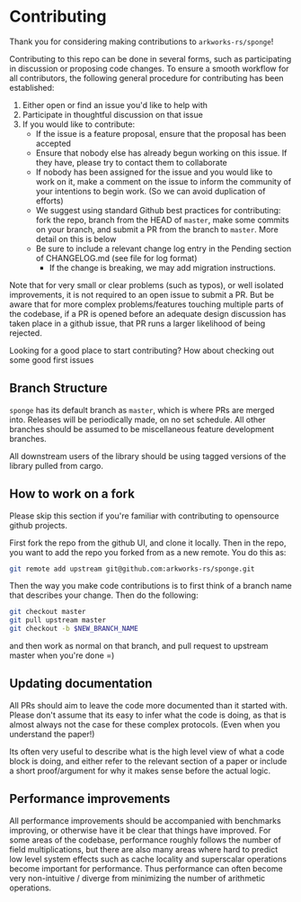 # Contributing

Thank you for considering making contributions to `arkworks-rs/sponge`!

Contributing to this repo can be done in several forms, such as participating in discussion or proposing code changes. 
To ensure a smooth workflow for all contributors, the following general procedure for contributing has been established:

1) Either open or find an issue you'd like to help with
2) Participate in thoughtful discussion on that issue
3) If you would like to contribute:
    * If the issue is a feature proposal, ensure that the proposal has been accepted
    * Ensure that nobody else has already begun working on this issue.
    If they have, please try to contact them to collaborate
    * If nobody has been assigned for the issue and you would like to work on it, make a comment on the issue to inform the community of your intentions to begin work. (So we can avoid duplication of efforts)
    * We suggest using standard Github best practices for contributing: fork the repo, branch from the HEAD of `master`, make some commits on your branch, and submit a PR from the branch to `master`.
    More detail on this is below
    * Be sure to include a relevant change log entry in the Pending section of CHANGELOG.md (see file for log format)
        * If the change is breaking, we may add migration instructions.

Note that for very small or clear problems (such as typos), or well isolated improvements, it is not required to an open issue to submit a PR.
But be aware that for more complex problems/features touching multiple parts of the codebase, if a PR is opened before an adequate design discussion has taken place in a github issue, that PR runs a larger likelihood of being rejected.

Looking for a good place to start contributing? How about checking out some good first issues

## Branch Structure

`sponge` has its default branch as `master`, which is where PRs are merged into. Releases will be periodically made, on no set schedule.
All other branches should be assumed to be miscellaneous feature development branches.

All downstream users of the library should be using tagged versions of the library pulled from cargo.

## How to work on a fork
Please skip this section if you're familiar with contributing to opensource github projects.

First fork the repo from the github UI, and clone it locally.
Then in the repo, you want to add the repo you forked from as a new remote. You do this as:
```bash
git remote add upstream git@github.com:arkworks-rs/sponge.git
```

Then the way you make code contributions is to first think of a branch name that describes your change.
Then do the following:

```bash
git checkout master
git pull upstream master
git checkout -b $NEW_BRANCH_NAME
```

and then work as normal on that branch, and pull request to upstream master when you're done =)

## Updating documentation

All PRs should aim to leave the code more documented than it started with.
Please don't assume that its easy to infer what the code is doing,
as that is almost always not the case for these complex protocols.
(Even when you understand the paper!)

Its often very useful to describe what is the high level view of what a code block is doing,
and either refer to the relevant section of a paper or include a short proof/argument for why it makes sense before the actual logic.

## Performance improvements

All performance improvements should be accompanied with benchmarks improving, or otherwise have it be clear that things have improved.
For some areas of the codebase, performance roughly follows the number of field multiplications, but there are also many areas where
hard to predict low level system effects such as cache locality and superscalar operations become important for performance.
Thus performance can often become very non-intuitive / diverge from minimizing the number of arithmetic operations.